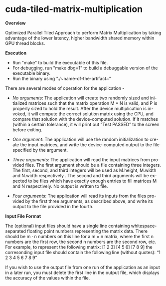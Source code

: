 # cuda-tiled-matrix-multiplication
**Overview**

Optimized Parallel Tiled Approach to perform Matrix Multiplication by taking advantage of the lower latency, higher bandwidth shared memory within GPU thread blocks.

**Execution**

* Run "make" to build the executable of this file.
* For debugging, run "make dbg=1" to build a debuggable version of the executable binary.
* Run the binary using "./~name-of-the-artifact~"

There are several modes of operation for the application -

* *No arguments*: The application will create two randomly sized and ini-
tialized matrices such that the matrix operation M * N is valid, and P
is properly sized to hold the result. After the device multiplication is in-
voked, it will compute the correct solution matrix using the CPU, and
compare that solution with the device-computed solution. If it matches
(within a certain tolerance), it will print out “Test PASSED” to the screen
before exiting.

* *One argument*: The application will use the random initialization to cre-
ate the input matrices, and write the device-computed output to the file
specified by the argument.

* *Three arguments*: The application will read the input matrices from pro-
vided files. The first argument should be a file containing three integers.
The first, second, and third integers will be used as M.height, M.width
and N.width respectively . The second and third arguments will be ex-
pected to be files which have exactly enough entries to fill matrices M and
N respectively. No output is written to file.

* *Four arguments*: The application will read its inputs from the files pro-
vided by the first three arguments, as described above, and write its output
to the file provided in the fourth.

**Input File Format**

The (optional) input files should have a single line containing whitespace-
separated floating point numbers representing the matrix data. There should
be m · n numbers on this line for a m × n matrix, where the first n numbers are
the first row, the second n numbers are the second row, etc. For example, to
represent the following matrix:
[1 2 3]
[4 5 6]
[7 8 9]
the corresonding input file should contain the following line (without quotes):
“1 2 3 4 5 6 7 8 9”

If you wish to use the output file from one run of the application
as an input in a later run, you must delete the first line in the output file, which
displays the accuracy of the values within the file.